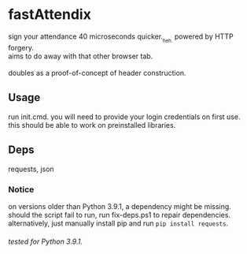 # fastAttendix
sign your attendance 40 microseconds quicker.<sub><sub>heh.</sub></sub> powered by HTTP forgery. </br>aims to do away with that other browser tab. </br></br>doubles as a proof-of-concept of header construction.

## Usage
run init.cmd. you will need to provide your login credentials on first use. </br>this should be able to work on preinstalled libraries. 

## Deps
requests, json 

### Notice
on versions older than Python 3.9.1, a dependency might be missing. </br>
should the script fail to run, run fix-deps.ps1 to repair dependencies. </br>
alternatively, just manually install pip and run `pip install requests`.

###### tested for Python 3.9.1.
